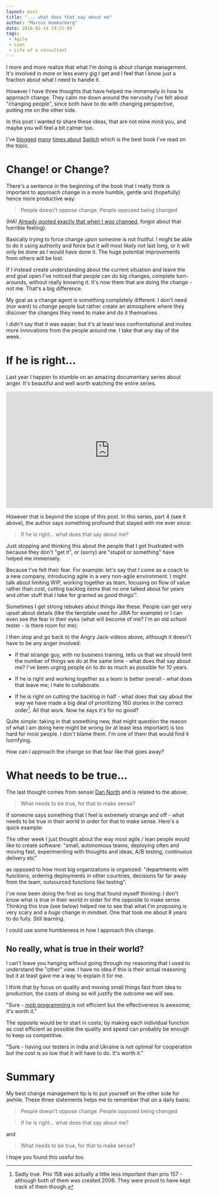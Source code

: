 ```yaml
---
layout: post
title: "... what does that say about me"
author: "Marcus Hammarberg"
date: 2016-02-14 19:21:09
tags:
 - Agile
 - Lean
 - Life of a consultant
---
```


I more and more realize that what I'm doing is about change management. It's involved in more or less every gig I get and I feel that I know just a fraction about what I need to handle it. 

However I have three thoughts that have helped me immensely in how to approach change. They calm me down around the nervosity I've felt about "changing people", since both have to do with changing perspective, putting me on the other side. 

In this post I wanted to share these ideas, that are not mine mind you, and maybe you will feel a bit calmer too. 

<!-- excerpt-end -->

I've [blogged](http://www.marcusoft.net/2012/09/applying-switch-framework-to-meetings.html) [many](http://www.marcusoft.net/2012/09/applying-switch-framework-to-meetings_6992.html) [times about](http://www.marcusoft.net/2015/10/changes-reasons-or-the-opposite.html) [Switch](http://heathbrothers.com/books/switch/) which is the best book I've read on the topic. 

# Change! or Change?

There's a sentence in the beginning of the book that I really think is important to approach change in a more humble, gentle and (hopefully) hence more productive way: 

<blockquote>People doesn't oppose change. People opposed being changed</blockquote>

(HA! [Already quoted exactly that when I *was* changed](http://www.marcusoft.net/2015/10/changes-reasons-or-the-opposite.html), forgot about that horrible feeling). 

Basically trying to force change *upon* someone is not fruitful. I might be able to do it using authority and force but it will most likely not last long, or it will only be done as *I* would have done it. The huge potential improvements from others will be lost. 

If I instead create understanding about the current situation and leave the end goal open I've noticed that people can do big changes, complete turn-arounds, without really knowing it. It's now them that are doing the change - not me. That's a big difference. 

My goal as a change agent is something completely different. I don't need (nor want) to *change* people but rather create an atmosphere where they discover the changes they need to make and do it themselves. 

I didn't say that it was easier, but it's at least less confrontational and invites more innovations from the people around me. I take that any day of the week. 

# If he is right...
Last year I happen to stumble on an amazing documentary series about anger. It's beautiful and well worth watching the entire series. 

<iframe width="560" height="315" src="https://www.youtube.com/embed/c6TrKkkVEhs?list=PLJA_jUddXvY62dhVThbeegLPpvQlR4CjF" frameborder="0" allowfullscreen></iframe>

However that is beyond the scope of this post. In this series, part 4 (see it above), the author says something profound that stayed with me ever since: 

<blockquote>If he is right... what does that say about me?</blockquote>

Just stopping and thinking this about the people that I get frustrated with because they don't "get it", or (sorry) are "stupid or something" have helped me immensely. 

Because I've felt their fear. For example: let's say that I come as a coach to a new company, introducing agile in a very non-agile environment. I might talk about limiting WIP, working together as team, focusing on flow of value rather than cost, cutting backlog items that no one talked about for years and other stuff that I take for granted as *good things*&trade;.

Sometimes I get strong rebukes about things like these. People can get very upset about details (like the template used for JIRA for example) or I can even see the fear in their eyes (what will become of me? I'm an old school tester - is there room for me). 

I then stop and go back to the Angry Jack-videos above, although it doesn't have to be any anger involved: 

* If that strange guy, with no business training, tells us that we should limit the number of things we do at the same time - what does that say about me? I've been urging people on to do as much as possible for 10 years. 

* If he is right and working together as a team is better overall - what does that leave me; i hate to collaborate.

* If he is right on cutting the backlog in half - what does that say about the way we have made a big deal of prioritizing 160 stories in the correct order[^1]. All that work. Now he says it's for no good? 

Quite simple: taking in that something new, that might question the reason of what I am doing here might be wrong (or at least less important) is too hard for most people. I don't blame them. I'm one of them that would find it horrifying. 

How can I approach the change so that fear like that goes away? 

# What needs to be true... 
The last thought comes from sensei [Dan North](http://dannorth.net/) and is related to the above: 

<blockquote>What needs to be true, for that to make sense?</blockquote>

If someone says something that I feel is extremely strange and off - what needs to be true in their world in order for that to make sense. Here's a quick example:

The other week I just thought about the way most agile / lean people would like to create software: "small, autonomous teams, deploying often and moving fast, experimenting with thoughts and ideas, A/B testing, continuous delivery etc" 

as opposed to how most big organizations is organized: "departments with functions, ordering deployments in other countries, decisions far far away from the team, outsourced functions like testing". 

I've now been doing the first so long that found myself thinking: I don't know what is true in their world in order for the opposite to make sense. Thinking this true (see below) helped me to see that what I'm proposing is very scary and a *huge* change in mindset. One that took me about 8 years to do fully. Still learning. 

I could use some humbleness in how I approach this change.

## No really, what is true in their world? 
I can't leave you hanging without going through my reasoning that I used to understand the "other" view. I have no idea if this is their actual reasoning but it at least gave me a way to explain it for me. 

I think that by focus on quality and moving small things fast from idea to production, the costs of doing so will justify the outcome we will see. 

"Sure - [mob programming ](http://codebetter.com/marcushammarberg/2013/08/06/mob-programming/)is not efficient but the effectiveness is awesome; it's worth it."

The opposite would be to start in costs; by making each individual function as cost efficient as possible the quality and speed can probably be enough to keep us competitive. 

"Sure - having our testers in India and Ukraine is not optimal for cooperation but the cost is so low that it will have to do. It's worth it."

# Summary
My best change management tip is to put yourself on the other side for awhile. These three statements helps me to remember that on a daily basis: 

<blockquote>People doesn't oppose change. People opposed being changed</blockquote>

<blockquote>If he is right... what does that say about me?</blockquote>

and 

<blockquote>What needs to be true, for that to make sense?</blockquote>

I hope you found this useful too. 

 [^1]: Sadly true. Prio 158 was actually a little less important than prio 157 - although both of them was created 2006. They were proud to have kept track of them though. 